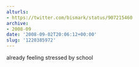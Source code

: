 ```yaml
---
alturls:
- https://twitter.com/bismark/status/907215460
archive:
- 2008-09
date: '2008-09-02T20:06:12+00:00'
slug: '1220385972'
---
```


already feeling stressed by school

